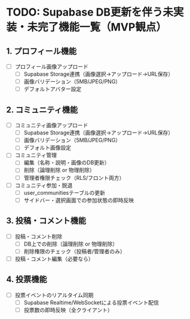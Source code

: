 # TODO: Supabase DB更新を伴う未実装・未完了機能一覧（MVP観点）

## 1. プロフィール機能
- [ ] プロフィール画像アップロード
  - [ ] Supabase Storage連携（画像選択→アップロード→URL保存）
  - [ ] 画像バリデーション（5MB/JPEG/PNG）
  - [ ] デフォルトアバター設定

## 2. コミュニティ機能
- [ ] コミュニティ画像アップロード
  - [ ] Supabase Storage連携（画像選択→アップロード→URL保存）
  - [ ] 画像バリデーション（5MB/JPEG/PNG）
  - [ ] デフォルト画像設定
- [ ] コミュニティ管理
  - [ ] 編集（名称・説明・画像のDB更新）
  - [ ] 削除（論理削除 or 物理削除）
  - [ ] 管理者権限チェック（RLS/フロント両方）
- [ ] コミュニティ参加・脱退
  - [ ] user_communitiesテーブルの更新
  - [ ] サイドバー・選択画面での参加状態の即時反映

## 3. 投稿・コメント機能
- [ ] 投稿・コメント削除
  - [ ] DB上での削除（論理削除 or 物理削除）
  - [ ] 削除権限のチェック（投稿者/管理者のみ）
- [ ] 投稿・コメント編集（必要なら）

## 4. 投票機能
- [ ] 投票イベントのリアルタイム同期
  - [ ] Supabase Realtime/WebSocketによる投票イベント配信
  - [ ] 投票数の即時反映（全クライアント）
